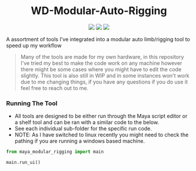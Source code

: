 <h1 align="center">WD-Modular-Auto-Rigging</h1>
<p align="center"}>
  <img src="https://img.shields.io/badge/Maya-37A5CC?style=for-the-badge&logo=autodeskmaya&logoColor=white">
  <img src="https://img.shields.io/badge/Python-FFD43B?style=for-the-badge&logo=python&logoColor=blue">
  <img src="https://img.shields.io/badge/Qt-41CD52?style=for-the-badge&logo=Qt&logoColor=white">
</p>

A assortment of tools I've integrated into a modular auto limb/rigging tool to speed up my workflow
> Many of the tools are made for my own hardware, in this repository I've tried my best to make the code work on any machine however there might be some cases where you might have to edit the code slightly.
> This tool is also still in WIP and in some instances won't work due to me changing things, if you have any questions if you do use it feel free to reach out to me.

### Running The Tool
- All tools are designed to be either run through the Maya script editor or a shelf tool and can be ran with a similar code to the below.
- See each individual sub-folder for the specific run code.
- NOTE: As I have switched to linux recently you might need to check the pathing if you are running a windows based machine.

```python
from maya_modular_rigging import main

main.run_ui()
```
